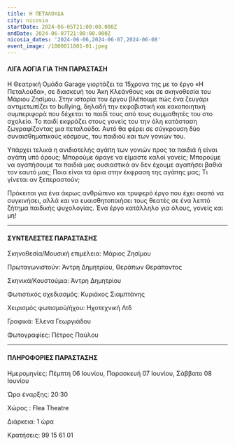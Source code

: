 ```yaml
---
title: Η ΠΕΤΑΛΟΥΔΑ
city: nicosia
startDate: 2024-06-05T21:00:00.000Z
endDate: 2024-06-07T21:00:00.000Z
nicosia_dates: '2024-06-06,2024-06-07,2024-06-08'
event_image: /1000011801-01.jpeg
---
```


#### ΛΙΓΑ ΛΟΓΙΑ ΓΙΑ ΤΗΝ ΠΑΡΑΣΤΑΣΗ

H Θεατρική Ομάδα Garage γιορτάζει τα 15χρονα της με το έργο «Η Πεταλούδα», σε διασκευή του Άκη Κλεάνθους και σε σκηνοθεσία του Μάριου Ζησίμου. Στην ιστορία του έργου βλέπουμε πώς ένα ζευγάρι αντιμετωπίζει το bullying, δηλαδή την εκφοβιστική και κακοποιητική συμπεριφορά που δέχεται το παιδί τους από τους συμμαθητές του στο σχολείο. Το παιδί εκφράζει στους γονείς του την όλη κατάσταση ζωγραφίζοντας μια πεταλούδα. Αυτό θα φέρει σε σύγκρουση δύο συναισθηματικούς κόσμους, του παιδιού και των γονιών του.

Υπάρχει τελικά η ανιδιοτελής αγάπη των γονιών προς τα παιδιά ή είναι αγάπη υπό όρους; Μπορούμε άραγε να είμαστε καλοί γονείς; Μπορούμε να αγαπήσουμε τα παιδιά μας ουσιαστικά αν δεν έχουμε αγαπήσει βαθιά τον εαυτό μας; Ποια είναι τα όρια στην έκφραση της αγάπης μας; Τι γίνεται αν ξεπεραστούν;

Πρόκειται για ένα άκρως ανθρώπινο και τρυφερό έργο που έχει σκοπό να συγκινήσει, αλλά και να ευαισθητοποιήσει τους θεατές σε ένα λεπτό ζήτημα παιδικής ψυχολογίας. Ένα έργο κατάλληλο για όλους, γονείς και μη!

***

#### ΣΥΝΤΕΛΕΣΤΕΣ ΠΑΡΑΣΤΑΣΗΣ

Σκηνοθεσία/Μουσική επιμέλεια: Μάριος Ζησίμου

Πρωταγωνιστούν: Άντρη Δημητρίου, Θεράπων Θεράποντος

Σκηνικά/Κουστούμια: Άντρη Δημητρίου

Φωτιστικός σχεδιασμός: Κυριάκος Σιαμπτάνης

Χειρισμός φωτισμού/ήχου: Ηχοτεχνική Λτδ

Γραφικά: Έλενα Γεωργιάδου

Φωτογραφίες: Πέτρος Παύλου

***

#### ΠΛΗΡΟΦΟΡΙΕΣ ΠΑΡΑΣΤΑΣΗΣ

Ημερομηνίες:  Πέμπτη 06 Ιουνίου, Παρασκευή 07 Ιουνίου, Σάββατο 08 Ιουνίου

Ώρα έναρξης: 20:30 

Χώρος : Flea Theatre

Διάρκεια: 1 ώρα

Κρατήσεις: 99 15 61 01
